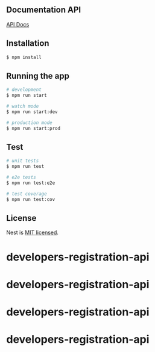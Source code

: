

## Documentation API

[API Docs](https://api-challengedev.herokuapp.com/api/documentation)

## Installation

```bash
$ npm install
```

## Running the app

```bash
# development
$ npm run start

# watch mode
$ npm run start:dev

# production mode
$ npm run start:prod
```

## Test

```bash
# unit tests
$ npm run test

# e2e tests
$ npm run test:e2e

# test coverage
$ npm run test:cov
```

## License

Nest is [MIT licensed](LICENSE).
# developers-registration-api
# developers-registration-api
# developers-registration-api
# developers-registration-api
